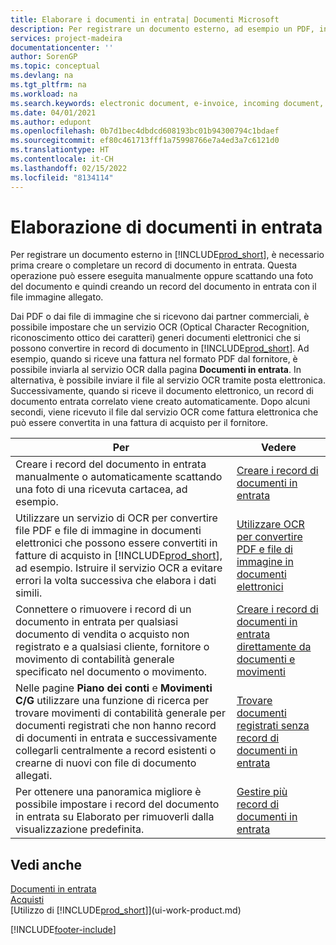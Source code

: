 ```yaml
---
title: Elaborare i documenti in entrata| Documenti Microsoft
description: Per registrare un documento esterno, ad esempio un PDF, in Business Central, è necessario prima creare o completare un record di documento in entrata.
services: project-madeira
documentationcenter: ''
author: SorenGP
ms.topic: conceptual
ms.devlang: na
ms.tgt_pltfrm: na
ms.workload: na
ms.search.keywords: electronic document, e-invoice, incoming document, OCR, ecommerce, document exchange, import invoice
ms.date: 04/01/2021
ms.author: edupont
ms.openlocfilehash: 0b7d1bec4dbdcd608193bc01b94300794c1bdaef
ms.sourcegitcommit: ef80c461713fff1a75998766e7a4ed3a7c6121d0
ms.translationtype: HT
ms.contentlocale: it-CH
ms.lasthandoff: 02/15/2022
ms.locfileid: "8134114"
---
```

# <a name="processing-incoming-documents"></a>Elaborazione di documenti in entrata
Per registrare un documento esterno in [!INCLUDE[prod_short](includes/prod_short.md)], è necessario prima creare o completare un record di documento in entrata. Questa operazione può essere eseguita manualmente oppure scattando una foto del documento e quindi creando un record del documento in entrata con il file immagine allegato.

Dai PDF o dai file di immagine che si ricevono dai partner commerciali, è possibile impostare che un servizio OCR (Optical Character Recognition, riconoscimento ottico dei caratteri) generi documenti elettronici che si possono convertire in record di documento in [!INCLUDE[prod_short](includes/prod_short.md)]. Ad esempio, quando si riceve una fattura nel formato PDF dal fornitore, è possibile inviarla al servizio OCR dalla pagina **Documenti in entrata**. In alternativa, è possibile inviare il file al servizio OCR tramite posta elettronica. Successivamente, quando si riceve il documento elettronico, un record di documento entrata correlato viene creato automaticamente. Dopo alcuni secondi, viene ricevuto il file dal servizio OCR come fattura elettronica che può essere convertita in una fattura di acquisto per il fornitore.

| Per | Vedere |
| --- | --- |
| Creare i record del documento in entrata manualmente o automaticamente scattando una foto di una ricevuta cartacea, ad esempio. |[Creare i record di documenti in entrata](across-how-create-income-document-records.md) |
| Utilizzare un servizio di OCR per convertire file PDF e file di immagine in documenti elettronici che possono essere convertiti in fatture di acquisto in [!INCLUDE[prod_short](includes/prod_short.md)], ad esempio. Istruire il servizio OCR a evitare errori la volta successiva che elabora i dati simili. |[Utilizzare OCR per convertire PDF e file di immagine in documenti elettronici](across-how-use-ocr-pdf-images-files.md) |
| Connettere o rimuovere i record di un documento in entrata per qualsiasi documento di vendita o acquisto non registrato e a qualsiasi cliente, fornitore o movimento di contabilità generale specificato nel documento o movimento. |[Creare i record di documenti in entrata direttamente da documenti e movimenti](across-how-connect-disconnect-income-document-records.md) |
| Nelle pagine **Piano dei conti** e **Movimenti C/G** utilizzare una funzione di ricerca per trovare movimenti di contabilità generale per documenti registrati che non hanno record di documenti in entrata e successivamente collegarli centralmente a record esistenti o crearne di nuovi con file di documento allegati. |[Trovare documenti registrati senza record di documenti in entrata](across-how-find-posted-documents-without-income-document-records.md) |
| Per ottenere una panoramica migliore è possibile impostare i record del documento in entrata su Elaborato per rimuoverli dalla visualizzazione predefinita. |[Gestire più record di documenti in entrata](across-how-manage-many-income-document-records.md) |

## <a name="see-also"></a>Vedi anche
[Documenti in entrata](across-income-documents.md)  
[Acquisti](purchasing-manage-purchasing.md)  
[Utilizzo di [!INCLUDE[prod_short](includes/prod_short.md)]](ui-work-product.md)


[!INCLUDE[footer-include](includes/footer-banner.md)]